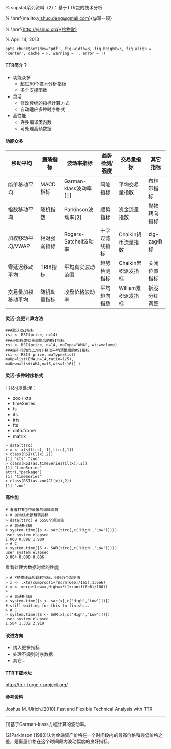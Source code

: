 % supstat系列资料（2）：基于TTR包的技术分析

% \href{mailto:yishuo.deng@gmail.com}{@邓一硕}

% \href{http://yishuo.org}{格物堂}

% April 14, 2013

```{r setup, include = FALSE, tidy = TRUE}
opts_chunk$set(dev='pdf', fig.width=3, fig.height=3, fig.align = 'center', cache = F, warning = T, error = T) 
```

#### TTR简介？
 * 功能众多
   * 超过50个技术分析指标
   * 多个支撑函数
 * 灵活
   * 修改传统的指标计算方式
   * 自动适应多种时序格式
 * 高性能
   * 许多编译类函数
   * 可处理高频数据
   
#### 功能众多

移动平均|震荡指标|波动率指标|趋势检测/强度|交易量指标|其它指标
--------|--------|----------|-------------|----------|--------
简单移动平均|MACD指标|Garman-klass波动率[1]|阿隆指标|平均交易量指数|布林带指标
指数移动平均|随机指数|Parkinson波动率[2]|顺势指标|资金流量指数|抛物转向指标
加权移动平均/VWAP|相对强弱指标|Rogers-Satchell波动率|十字过滤线指标|Chaikin货币流量指数|zig-zag指标
零延迟移动平均|TRIX指标|平均真实波动范围|趋势检测指标|Chaikin累积派发指标|关闭位置指标
交易量加权移动平均|随机动量指标|收盘价格波动率|平均趋向指数|William累积派发指标|拆股分红调整

#### 灵活-变更计算方法

```{r}
###默认RSI指标
rsi <- RSI(price, n=14)
###经加权成交量调整后的RSI指标
rsi <- RSI(price, n=14, maType="WMA", wts=volume)
###经不同的向上/向下移动平均调整后的RSI指标
rsi <- RSI( price, maType=list(
maUp=list(EMA,n=14,ratio=1/5),
maDown=list(WMA,n=16,wts=1:16)) )
```

#### 灵活-多种时序格式

TTR可以处理：

* zoo / xts
* timeSeries
* ts
* its
* irts
* fts
* data.frame
* matrix

```{r}
> data(ttrc)
> x <- xts(ttrc[,-1],ttrc[,1])
> class(RSI(Cl(x),2))
[1] "xts" "zoo"
> class(RSI(as.timeSeries(Cl(x)),2))
[1] "timeSeries"
attr(,"package")
[1] "timeSeries"
> class(RSI(as.zoo(Cl(x)),2))
[1] "zoo"
```

#### 高性能

```{r}
# 看看TTR包中最慢的编译函数
> # 抛物线止损翻转指标
> data(ttrc) # 5550个观测值
> # 普通R代码
> system.time({s <- sar(ttrc[,c('High','Low')])})
user system elapsed
1.060 0.088 1.980
> # C
> system.time({S <- SAR(ttrc[,c('High','Low')])})
user system elapsed
0.004 0.000 0.006
```

看看处理大数据时候的性能

```{r}
> # P抛物线止损翻转指标，600万个观测值
> x <- .xts(cumprod(1+rnorm(6e6)/1e5),1:6e6)
> x <- merge(Low=x,High=x*(1+runif(6e6)/100))
>
> # 普通R代码
> system.time({s <- sar(x[,c('High','Low')])})
# still waiting for this to finish...
> # C
> system.time({S <- SAR(x[,c('High','Low')])})
user system elapsed
1.584 1.332 2.919
```

#### 改进方向

* 纳入更多指标
* 处理不规则时序数据
* 其它...

#### TTR下载地址

http://ttr.r-forge.r-project.org/

#### 参考资料

Joshua M. Ulrich.[2010].Fast and Flexible Technical Analysis with TTR

--------
[1]基于Garman-klass方程计算的波动率。

[2]Parkinson (1980)认为金融资产价格在一个时间段内的最高价格和最低价格之差，是衡量价格在这个时间段内波动幅度的良好指标。
